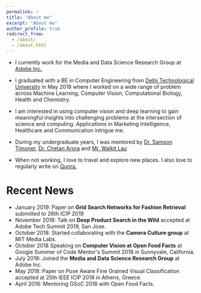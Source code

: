 ```yaml
---
permalink: /
title: "About me"
excerpt: "About me"
author_profile: true
redirect_from: 
  - /about/
  - /about.html
---
```


<!-- <p align="center">
  <img src="../files/myphoto.jpg?raw=true" alt="Photo" style="width: 450px;"/> 
</p> -->

* I currently work for the Media and Data Science Research Group at <a href="https://wwww.adobe.com" target="_blank">Adobe Inc.</a>
* I graduated with a BE in Computer Engineering from <a href="https://www.dtu.ac.in" target="_blank">Delhi Technological University</a> in May 2018 where I worked on a wide range of problem across Machine Learning, Computer Vision, Computational Biology, Health and Chemistry.
* I am interested in using computer vision and deep learning to gain meaningful insights into challenging problems at the intersection of science and computing. Applications in Marketing Intelligence, Healthcare and Communication intrigue me.

* During my undergraduate years, I was mentored by <a href="http://people.csail.mit.edu/samson/">Dr. Samson Timoner</a>, <a href="https://www.cse.iitd.ac.in/~chetan/">Dr. Chetan Arora</a> and <a href="https://www.linkedin.com/in/waikit-lau-89129/">Mr. Waikit Lau</a>
* When not working, I love to travel and explore new places. I also love to regularly write on <a href="https://www.quora.com/profile/Ayush-Chopra" target="_blank">Quora.</a>

# Recent News
* January 2019: Paper on <b>Grid Search Networks for Fashion Retrieval</b> submitted to 26th ICIP 2019
* November 2018: Talk on <b>Deep Product Search in the Wild</b> accepted at Adobe Tech Summit 2019, San Jose.
* October 2018: Started collaborating with the <b>Camera Culture group</b> at MIT Media Labs.
* October 2018 Speaking on <b>Computer Vision at Open Food Facts</b> at Google Summer of Code Mentor's Summit 2018 in Sunnyvale, California.
* July 2018: Joined the <b>Media and Data Science Research Group</b> at Adobe Inc.
* May 2018: Paper on Pose Aware Fine Grained Visual Classification accepted at <a>25th IEEE ICIP 2018</a> in Athens, Greece.
* April 2018: Mentoring GSoC 2018 with Open Food Facts.
